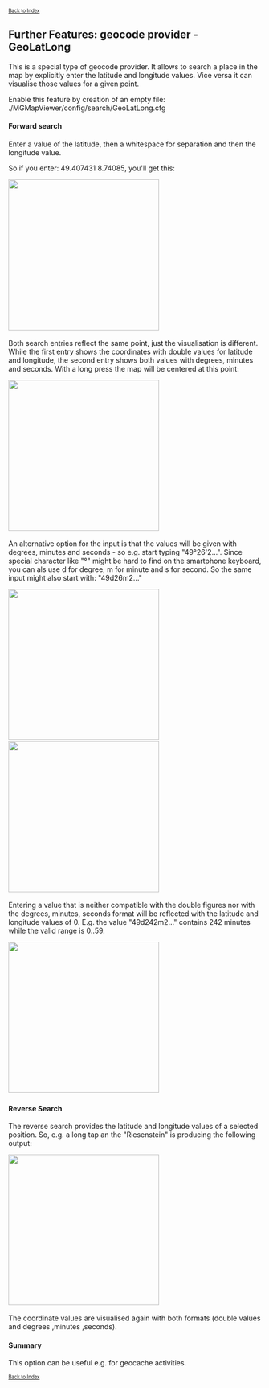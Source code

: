 <small><small>[Back to Index](../../../index.md)</small></small>

## Further Features: geocode provider - GeoLatLong

This is a special type of geocode provider. It allows to search a place in the map by explicitly enter the latitude and longitude values.
Vice versa it can visualise those values for a given point.

Enable this feature by creation of an empty file: ./MGMapViewer/config/search/GeoLatLong.cfg

#### Forward search

Enter a value of the latitude, then a whitespace for separation and then the longitude value.

So if you enter: 49.407431 8.74085, you'll get this:

<img src="./geoLatLong1.png" width="300" />&nbsp;

Both search entries reflect the same point, just the visualisation is different. While the first entry shows
the coordinates with double values for latitude and longitude, the second entry shows both values with degrees, minutes and seconds.
With a long press the map will be centered at this point:

<img src="./geoLatLong2.png" width="300" />&nbsp;

An alternative option for the input is that the values will be given with degrees, minutes and seconds - so e.g. start
typing "49°26'2...". Since special character like "°" might be hard to find on the smartphone keyboard, you can als use d for degree,
m for minute and s for second. So the same input might also start with: "49d26m2..."

<img src="./geoLatLong3.png" width="300" />&nbsp;
<img src="./geoLatLong4.png" width="300" />&nbsp;

Entering a value that is neither compatible with the double figures nor with the degrees, minutes, seconds format will be reflected with the
latitude and longitude values of 0. E.g. the value "49d242m2..." contains 242 minutes while the valid range is 0..59.

<img src="./geoLatLong6.png" width="300" />&nbsp;

#### Reverse Search 

The reverse search provides the latitude and longitude values of a selected position.
So, e.g. a long tap an the "Riesenstein" is producing the following output:

<img src="./geoLatLong5.png" width="300" />&nbsp;

The coordinate values are visualised again with both formats (double values and degrees ,minutes ,seconds).

#### Summary

This option can be useful e.g. for geocache activities.

<small><small>[Back to Index](../../../index.md)</small></small>